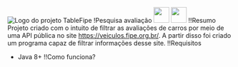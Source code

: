 ![Logo do projeto TableFipe ](https://github.com/jefersonae/FipeTable/assets/38109358/d328aa54-cfb7-46a8-bdde-982a8437533b)
!Pesquisa avaliação
<a href="https://docs.oracle.com/en/java/javase/20/"><img height= "35" src= "https://img.shields.io/badge/Java-ED8B00?style=for-the-badge&logo=openjdk&logoColor=white"></a>
<a href="https://www.oracle.com/java/technologies/javase-jdk11-downloads.html"><img height= "35" src= "https://img.shields.io/badge/JDK-007396?style=for-the-badge&logo=java&logoColor=white"></a>
!!Resumo
Projeto criado com o intuito de filtrar as avaliações de carros por meio de uma API pública no site <a src ="https://veiculos.fipe.org.br/">https://veiculos.fipe.org.br/</a>. A partir disso foi criado um programa capaz de filtrar informações desse site.
!!Requisitos
- Java 8+
!!Como funciona?
